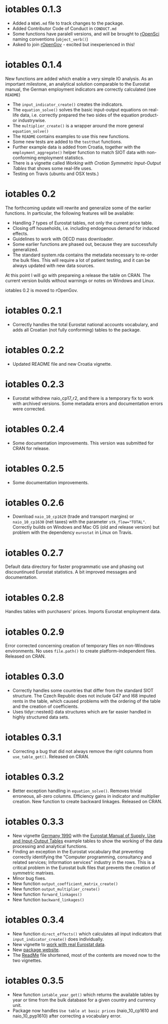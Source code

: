 # iotables 0.1.3

* Added a `NEWS.md` file to track changes to the package.
* Added Contributor Code of Conduct in `CONDUCT.md`
* Some functions have paralell versions, and will be brought to [rOpenSci](https://github.com/ropensci/onboarding) naming conventions (`object_verb()`)
* Asked to join [rOpenGov](http://ropengov.github.io/) - excited but inexperienced in this!

# iotables 0.1.4
New functions are added which enable a very simple IO analysis. As an important milestone, an analytical solution comparable to the Eurostat manual, the German employment indicators are correctly calculated (see `README`)
* The `input_indicator_create()` creates the indicators.
* The `equation_solve()` solves the basic input-output equations on real-life data, i.e. correctly prepared the two sides of the equation product- or industrywise. 
* The `multiplier_create()` is a wrapper around the more general `equation_solve()`
* The `README` contains examples to use this new functions. 
* Some new tests are added to the  `testthat` functions.
* Further example data is added from Croatia, together with the `employment_aggregate()` helper function to match SIOT data with non-conforming employment statistics.
* There is a vignette called _Working with Crotian Symmetric Input-Output Tables_ that shows some real-life uses. 
* Testing on Travis (ubuntu and OSX tests.)

# iotables 0.2 
The forthcoming update will rewrite and generalize some of the earlier functions. In particular, the following features will be available:
* Handling 7 types of Eurostat tables, not only the current price table.
* Closing off households, i.e. including endogenous demand for induced effects.
* Guidelines to work with OECD mass downloader. 
* Some earlier functions are phased out, because they are successfully generalized.
* The standard system.rda contains the metadata necessary to re-order the bulk files. This will require a lot of patient testing, and it can be always updated with new data sources.

At this point I will go with prepareing a release the table on CRAN. The current version builds without warnings or notes on Windows and Linux. 

iotables 0.2 is moved to rOpenGov.

# iotables 0.2.1
* Correctly handles the total Eurostat national accounts vocabulary, and adds all Croatian (not fully conforming) tables to the package.  

# iotables 0.2.2
* Updated README file and new Croatia vignette. 

# iotables 0.2.3
* Eurostat withdrew naio_cp17_r2, and there is a temporary fix to work with archived versions. Some metadata errors and documentation
errors were corrected. 

# iotables 0.2.4
* Some documentation improvements. This version was submitted for CRAN for release.

# iotables 0.2.5
* Some documentation improvements.

# iotables 0.2.6
* Download `naio_10_cp1620` (trade and transport margins) or `naio_10_cp1630` (net taxes) with the parameter `stk_flow="TOTAL"`.  Correctly builds on Windows and Mac OS (old and release version) but problem with the dependency `eurostat` in Linux on Travis.

# iotables 0.2.7 
Default data directory for faster programmatic use and phasing out discountinued Eurostat statistics. A bit improved messages and documentation.

# iotables 0.2.8
Handles tables with purchasers' prices. Imports Eurostat employment data.

# iotables 0.2.9
Error corrected concerning creation of temporary files on non-Windows environments. No uses `file.path()` to create platform-independent files. Released on CRAN.

# iotables 0.3.0
* Correctly handles some countries that differ from the standard SIOT structure. The Czech Republic does not include G47 and I68 imputed rents in the table, which caused problems with the ordering of the table and the creation of coefficients.
* Uses tidyr::nested() data structures which are far easier handled in highly structured data sets.

# iotables 0.3.1
* Correcting a bug that did not always remove the right columns from `use_table_get()`. Released on CRAN.

# iotables 0.3.2
* Better exception handling in `equation_solve()`.  Removes trivial erroneous, all-zero columns. Efficiency gains in indicator and multiplier creation. New function to create backward linkages. Released on CRAN.

# iotables 0.3.3
* New vignette [Germany 1990](http://iotables.ceemid.eu/articles/germany_1990.html) with the [Eurostat Manual of Supply, Use and Input-Output Tables](http://ec.europa.eu/eurostat/documents/3859598/5902113/KS-RA-07-013-EN.PDF/b0b3d71e-3930-4442-94be-70b36cea9b39?version=1.0) example tables to show the working of the data processing and analytical functions.
* Finding an exception in the Eurostat vocabulary that preventing correctly identifying the  "Computer programming, consultancy and related services; Information services" industry in the rows. This is a critical problem in the Eurostat bulk files that prevents the creation of symmetric matrixes. 
* Minor bug fixes.
* New function `output_coefficient_matrix_create()`
* New function `output_multiplier_create()`
* New function `forward_linkages()`
* New function `backward_linkages()`

# iotables 0.3.4
* New function `direct_effects()` which calculates all input indicators that `input_indicator_create()` does individually.
* New vignette to [work with real Eurostat data](http://iotables.ceemid.eu/articles/working_with_eurostat.html).
* New [package website](http://iotables.ceemid.eu/).
* The [ReadMe](http://iotables.ceemid.eu/index.html) file shortened, most of the contents are moved now to the two vignettes.


# iotables 0.3.5
* New function `iotable_year_get()` which returns the available tables by year or time from the bulk database for a given country and currency unit. 
* Package now handles `Use table at basic prices` (naio_10_cp1610 and naio_10_pyp1610) after correcting a vocabulary error.
